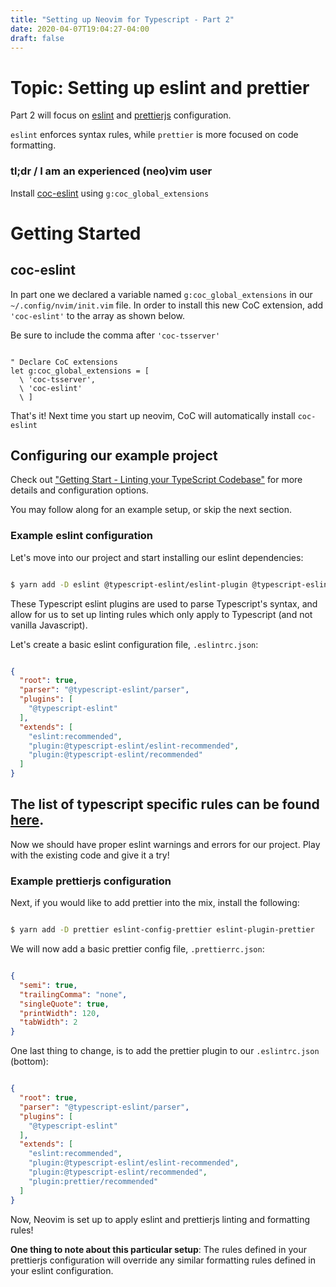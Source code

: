 ```yaml
---
title: "Setting up Neovim for Typescript - Part 2"
date: 2020-04-07T19:04:27-04:00
draft: false
---
```


# Topic: Setting up eslint and prettier

Part 2 will focus on [eslint](https://eslint.org/) and [prettierjs](https://prettier.io/) configuration.

`eslint` enforces syntax rules, while `prettier` is more focused on code formatting.

### tl;dr / I am an experienced (neo)vim user

Install [coc-eslint](https://github.com/neoclide/coc-eslint#coc-eslint) using `g:coc_global_extensions`

# Getting Started

## coc-eslint

In part one we declared a variable named `g:coc_global_extensions` in our `~/.config/nvim/init.vim` file. In order to install this new CoC extension, add `'coc-eslint'` to the array as shown below.

Be sure to include the comma after `'coc-tsserver'`

```VimL

" Declare CoC extensions
let g:coc_global_extensions = [
  \ 'coc-tsserver',
  \ 'coc-eslint'
  \ ]

```

That's it! Next time you start up neovim, CoC will automatically install `coc-eslint`

## Configuring our example project

Check out ["Getting Start - Linting your TypeScript Codebase"](https://github.com/typescript-eslint/typescript-eslint/blob/master/docs/getting-started/linting/README.md#getting-started---linting-your-typescript-codebase) for more details and configuration options.

You may follow along for an example setup, or skip the next section.

### Example eslint configuration

Let's move into our project and start installing our eslint dependencies:

```Bash

$ yarn add -D eslint @typescript-eslint/eslint-plugin @typescript-eslint/parser

```

These Typescript eslint plugins are used to parse Typescript's syntax, and allow for us to set up linting rules which only apply to Typescript (and not vanilla Javascript).


Let's create a basic eslint configuration file, `.eslintrc.json`:

```JSON

{
  "root": true,
  "parser": "@typescript-eslint/parser",
  "plugins": [
    "@typescript-eslint"
  ],
  "extends": [
    "eslint:recommended",
    "plugin:@typescript-eslint/eslint-recommended",
    "plugin:@typescript-eslint/recommended"
  ]
}

```

## **The list of typescript specific rules can be found [here](https://github.com/typescript-eslint/typescript-eslint/tree/master/packages/eslint-plugin#supported-rules).**

Now we should have proper eslint warnings and errors for our project. Play with the existing code and give it a try!

### Example prettierjs configuration

Next, if you would like to add prettier into the mix, install the following:

```Bash

$ yarn add -D prettier eslint-config-prettier eslint-plugin-prettier

```

We will now add a basic prettier config file, `.prettierrc.json`:

```JSON

{
  "semi": true,
  "trailingComma": "none",
  "singleQuote": true,
  "printWidth": 120,
  "tabWidth": 2
}

```

One last thing to change, is to add the prettier plugin to our `.eslintrc.json` (bottom):

```JSON

{
  "root": true,
  "parser": "@typescript-eslint/parser",
  "plugins": [
    "@typescript-eslint"
  ],
  "extends": [
    "eslint:recommended",
    "plugin:@typescript-eslint/eslint-recommended",
    "plugin:@typescript-eslint/recommended",
    "plugin:prettier/recommended"
  ]
}

```

Now, Neovim is set up to apply eslint and prettierjs linting and formatting rules!

**One thing to note about this particular setup**: The rules defined in your prettierjs configuration will override any similar formatting rules defined in your eslint configuration.


